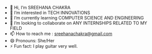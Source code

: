 - 👋 Hi, I’m SREEHANA CHAKRA
- 👀 I’m interested in TECH INNOVATIONS
- 🌱 I’m currently learning COMPUTER SCIENCE AND ENGINEERING
- 💞️ I’m looking to collaborate on ANY INTERNSHIPS RELATED TO MY FIELD
- 📫 How to reach me : sreehanachakra@gmail.com
- 😄 Pronouns: She/Her
- ⚡ Fun fact: I play guitar very well.

<!---
53227/53227 is a ✨ special ✨ repository because its `README.md` (this file) appears on your GitHub profile.
You can click the Preview link to take a look at your changes.
--->
